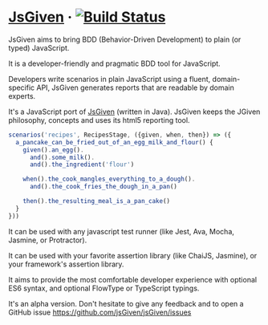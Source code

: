 # [JsGiven](https://jsgiven.org) &middot; [![Build Status](https://travis-ci.org/jsGiven/jsGiven.svg?branch=master)](https://travis-ci.org/jsGiven/jsGiven)

JsGiven aims to bring BDD (Behavior-Driven Development) to plain (or typed) JavaScript.

It is a developer-friendly and pragmatic BDD tool for JavaScript.

Developers write scenarios in plain JavaScript using a fluent, domain-specific API, JsGiven generates reports that are readable by domain experts.

It's a JavaScript port of [JsGiven](http://jgiven.org) (written in Java).
JsGiven keeps the JGiven philosophy, concepts and uses its html5 reporting tool.

```javascript
scenarios('recipes', RecipesStage, ({given, when, then}) => ({
  a_pancake_can_be_fried_out_of_an_egg_milk_and_flour() {
    given().an_egg().
      and().some_milk().
      and().the_ingredient('flour')

    when().the_cook_mangles_everything_to_a_dough().
      and().the_cook_fries_the_dough_in_a_pan()

    then().the_resulting_meal_is_a_pan_cake()
  }
}))
```

It can be used with any javascript test runner (like Jest, Ava, Mocha, Jasmine, or Protractor).

It can be used with your favorite assertion library (like ChaiJS, Jasmine), or your framework's assertion library.

It aims to provide the most comfortable developer experience with optional ES6 syntax, and optional FlowType or TypeScript typings.

It's an alpha version. Don't hesitate to give any feedback and to open a GitHub issue https://github.com/jsGiven/jsGiven/issues
